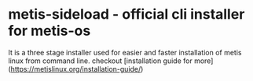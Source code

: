 # metis-sideload - official cli installer for metis-os

It is a three stage installer used for easier and faster installation of metis linux from command line.
checkout [installation guide for more] (https://metislinux.org/installation-guide/)
